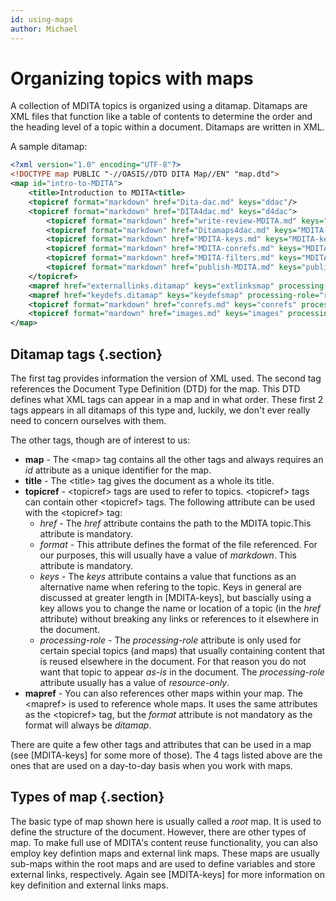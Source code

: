 ```yaml
---
id: using-maps
author: Michael
---
```


# Organizing topics with maps

A collection of MDITA topics is organized using a ditamap. Ditamaps are XML files that function like a table of contents to determine the order and the heading level of a topic within a document. Ditamaps are written in XML.

A sample ditamap:

```xml
<?xml version="1.0" encoding="UTF-8"?>
<!DOCTYPE map PUBLIC "-//OASIS//DTD DITA Map//EN" "map.dtd">
<map id="intro-to-MDITA">    
    <title>Introduction to MDITA<title>
    <topicref format="markdown" href="Dita-dac.md" keys="ddac"/>
    <topicref format="markdown" href="DITA4dac.md" keys="d4dac">
        <topicref format="markdown" href="write-review-MDITA.md" keys="write-MDITA"/>
        <topicref format="markdown" href="Ditamaps4dac.md" keys="MDITA-maps"/>
        <topicref format="markdown" href="MDITA-keys.md" keys="MDITA-keys"/>
        <topicref format="markdown" href="MDITA-conrefs.md" keys="MDITA-conrefs"/>
        <topicref format="markdown" href="MDITA-filters.md" keys="MDITA-filters"/>
        <topicref format="markdown" href="publish-MDITA.md" keys="publish-MDITA"/>
    </topicref>
    <mapref href="externallinks.ditamap" keys="extlinksmap" processing-role="resource-only"/>
    <mapref href="keydefs.ditamap" keys="keydefsmap" processing-role="resource-only"/>
    <topicref format="markdown" href="conrefs.md" keys="conrefs" processing-role="resource-only"/>
    <topicref format="mardown" href="images.md" keys="images" processing-role="resource-only"/>   
</map>
```

## Ditamap tags {.section}

The first tag provides information the version of XML used. The second tag references the Document Type Definition (DTD) for the map. This DTD defines what XML tags can appear in a map and in what order. These first 2 tags appears in all ditamaps of this type and, luckily, we don't ever really need to concern ourselves with them. 

The other tags, though are of interest to us:

* **map** - The \<map> tag contains all the other tags and always requires an *id* attribute as a unique identifier for the map.
* **title** - The \<title> tag gives the document as a whole its title.
* **topicref** - \<topicref> tags are used to refer to topics. \<topicref> tags can contain other \<topicref> tags. The following attribute can be used with the \<topicref> tag:
    * *href* - The *href* attribute contains the path to the MDITA topic.This attribute is mandatory.
    * *format* - This attribute defines the format of the file referenced. For our purposes, this will usually have a value of *markdown*. This attribute is mandatory.
    * *keys* - The *keys* attribute contains a value that functions as an alternative name when refering to the topic. Keys in general are discussed at greater length in [MDITA-keys], but bascially using a key allows you to change the name or location of a topic (in the *href* attribute) without breaking any links or references to it elsewhere in the document.
    * *processing-role* - The *processing-role* attribute is only used for certain special topics (and maps) that usually containing content that is reused elsewhere in the document. For that reason you do not want that topic to appear *as-is* in the document. The *processing-role* attribute usually has a value of *resource-only*.
* **mapref** - You can also references other maps within your map. The \<mapref> is used to reference whole maps. It uses the same attributes as the \<topicref> tag, but the *format* attribute is not mandatory as the format will always be *ditamap*.

There are quite a few other tags and attributes that can be used in a map (see [MDITA-keys] for some more of those). The 4 tags listed above are the ones that are used on a day-to-day basis when you work with maps.

## Types of map {.section}

The basic type of map shown here is usually called a *root* map. It is used to define the structure of the document. However, there are other types of map. To make full use of MDITA's content reuse functionality, you can also employ key defintion maps and external link maps. These maps are usually sub-maps within the root maps and are used to define variables and store external links, respectively. Again see [MDITA-keys] for more information on key definition and external links maps.